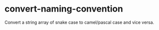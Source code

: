 # convert-naming-convention
Convert a string array of snake case to camel/pascal case and vice versa.
